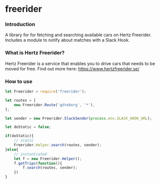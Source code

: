 # freerider
### Introduction
A library for for fetching and searching available cars on Hertz Freerider. Includes a module to notify about matches with a Slack Hook.

### What is Hertz Freerider?
Hertz Freerider is a service that enables you to drive cars that needs to be moved for free. Find out more here: https://www.hertzfreerider.se/

### How to use
```JavaScript
let Freerider = require('freerider');

let routes = [
	new Freerider.Route('göteborg', '*'),
];

let sender = new Freerider.SlackSender(process.env.SLACK_HOOK_URL);

let doStatic = false;

if(doStatic){
	// static
	Freerider.Helper.search(routes, sender);	
}else{
	// instantiated
	let f = new Freerider.Helper();
	f.getTrips(function(){
		f.search(routes, sender);
	})
}
```
